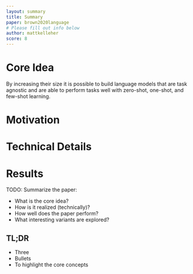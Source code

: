 ```yaml
---
layout: summary
title: Summary
paper: brown2020language
# Please fill out info below
author: mattkelleher
score: 8
---
```

# Core Idea
By increasing their size it is possible to build language models that are task agnostic and are able to perform tasks well with zero-shot, one-shot, and few-shot learning.
# Motivation

# Technical Details

# Results 


TODO: Summarize the paper:
* What is the core idea?
* How is it realized (technically)?
* How well does the paper perform?
* What interesting variants are explored?

## TL;DR
* Three
* Bullets
* To highlight the core concepts

